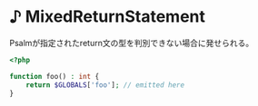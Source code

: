 # ♪ MixedReturnStatement

Psalmが指定されたreturn文の型を判別できない場合に発せられる。

```php
<?php

function foo() : int {
    return $GLOBALS['foo']; // emitted here
}
```
